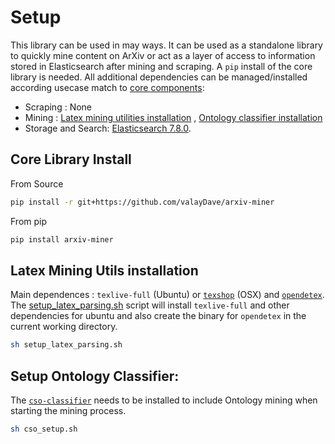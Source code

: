 
# Setup
This library can be used in may ways. It can be used as a standalone library to quickly mine content on ArXiv or act as a layer of access to information stored in Elasticsearch after mining and scraping. A `pip` install of the core library is needed. All additional dependencies can be managed/installed according usecase match to [core components](core_components.md):
- Scraping : None
- Mining : [Latex mining utilities installation](quickstart.md#latex-mining-utils-installation) , [Ontology classifier installation](quickstart.md#setup-ontology-classifier)
- Storage and Search: [Elasticsearch 7.8.0](https://www.elastic.co/guide/en/elasticsearch/reference/7.8/deb.html).

## Core Library Install 

From Source 
```sh
pip install -r git+https://github.com/valayDave/arxiv-miner
```

From pip 
```sh
pip install arxiv-miner
```
## Latex Mining Utils installation
Main dependences : `texlive-full` (Ubuntu) or [`texshop`](https://pages.uoregon.edu/koch/texshop/) (OSX) and [`opendetex`](https://github.com/pkubowicz/opendetex). The [setup_latex_parsing.sh](https://github.com/valayDave/arxiv-miner/blob/master/setup_latex_parsing.sh) script will install `texlive-full` and other dependencies for ubuntu and also create the binary for `opendetex` in the current working directory. 
```sh
sh setup_latex_parsing.sh
```
## Setup Ontology Classifier: 
The [`cso-classifier`](https://github.com/angelosalatino/cso-classifier/) needs to be installed to include Ontology mining when starting the mining process. 
```sh
sh cso_setup.sh
```
